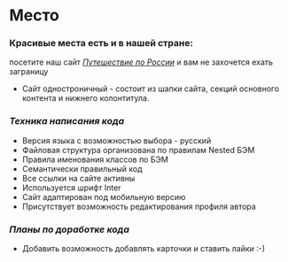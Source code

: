 # **Место**

### Красивые места есть и в нашей стране:

посетите наш сайт
_[Путешествие по России](https://petyalobachev.github.io/russian-travel/.)_
и вам не захочется ехать заграницу

- Сайт одностроничный - cостоит из шапки сайта,
  секций основного контента и нижнего колонтитула.

### _Техника написания кода_

- Версия языка с возможностью выбора - русский
- Файловая структура организована по правилам Nested БЭМ
- Правила именования классов по БЭМ
- Семантически правильный код
- Все ссылки на сайте активны
- Используется шрифт Inter
- Сайт адаптирован под мобильную версию
- Присутствует возможность редактирования профиля автора

### _Планы по доработке кода_

- Добавить возможность добавлять карточки и ставить лайки :-)